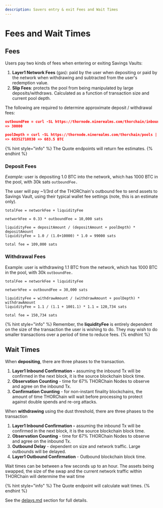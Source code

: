 ```yaml
---
description: Savers entry & exit Fees and Wait Times
---
```


# Fees and Wait Times

## **Fees**

Users pay two kinds of fees when entering or exiting Savings Vaults:

1. **Layer1 Network Fees** (gas): paid by the user when depositing or paid by the network when withdrawing and subtracted from the user's redemption value. &#x20;
2. **Slip Fees**: protects the pool from being manipulated by large deposits/withdraws. Calculated as a function of transaction size and current pool depth.

The following are required to determine approximate deposit / withdrawal fees:

```json
outboundFee = curl -SL https://thornode.ninerealms.com/thorchain/inbound_addresses | jq '.[] | select(.chain == "BTC") | .outbound_fee'
=> 30000

poolDepth = curl -SL https://thornode.ninerealms.com/thorchain/pools | jq '.[] | select(.asset == "BTC.BTC") | .balance_asset
=> 68352710830 => 683.5 BTC
```

{% hint style="info" %}
The Quote endpoints will return fee estimates.&#x20;
{% endhint %}

### Deposit Fees

_Example:_ user is depositing 1.0 BTC into the network, which has 1000 BTC in the pool, with 30k sats `outboundFee.`

The user will pay \~1/3rd of the THORChain's outbound fee to send assets to Savings Vault, using their typical wallet fee settings (note, this is an estimate only).&#x20;

```
totalFee = networkFee + liquidityFee

networkFee = 0.33 * outboundFee = 10,000 sats

liquidityFee = depositAmount / (depositAmount + poolDepth) * depositAmount 
liquidityFee = 1.0 / (1.0+10000) * 1.0 = 99000 sats

total fee = 109,000 sats
```

### Withdrawal Fees

Example: user is withdrawing 1.1 BTC from the network, which has 1000 BTC in the pool, with 30k `outboundFee.`

```
totalFee = networkFee + liquidityFee

networkFee = outboundFee = 30,000 sats

liquidityFee = withdrawAmount / (withdrawAmount + poolDepth) * withdrawAmount 
liquidityFee = 1.1 / (1.1 + 1001.1) * 1.1 = 120,734 sats

total fee = 150,734 sats
```

{% hint style="info" %}
Remember, the **liquidityFee** is entirely dependent on the size of the transaction the user is wishing to do. They may wish to do smaller transactions over a period of time to reduce fees.&#x20;
{% endhint %}

## Wait Times

When **depositing**, there are three phases to the transaction.

1. **Layer1 Inbound Confirmation -** assuming the inbound Tx will be confirmed in the next block, it is the source blockchain block time.&#x20;
2. **Observation Counting** - time for 67% THORChain Nodes to observe and agree on the inbound Tx.&#x20;
3. **Confirmation Counting** - for non-instant finality blockchains, the amount of time THORChain will wait before processing to protect against double spends and re-org attacks.

When **withdrawing** using the dust threshold, there are three phases to the transaction

1. **Layer1 Inbound Confirmation -** assuming the inbound Tx will be confirmed in the next block, it is the source blockchain block time.&#x20;
2. **Observation Counting** - time for 67% THORChain Nodes to observe and agree on the inbound Tx.&#x20;
3. **Outbound Delay** - dependent on size and network traffic. Large outbounds will be delayed.&#x20;
4. **Layer1 Outbound Confirmation** - Outbound blockchain block time.

Wait times can be between a few seconds up to an hour. The assets being swapped, the size of the swap and the current network traffic within THORChain will determine the wait time

{% hint style="info" %}
The Quote endpoint will calculate wait times.
{% endhint %}

See the [delays.md](../concepts/delays.md "mention") section for full details.&#x20;
